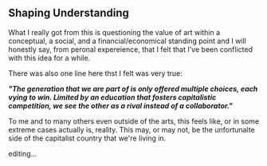 ## Shaping Understanding

What I really got from this is questioning the value of art within a conceptual, a social, and a financial/economical standing point and I will honestly say, from peronal expereience, that I felt that I've been conflicted with this idea for a while.   

There was also one line here thst I felt was very true:

**_"The generation that we are part of is only offered multiple choices, each vying to win. Limited by an education that fosters capitalistic competition, we see the other as a rival instead of a collaborator."_**

To me and to many others even outside of the arts, this feels like, or in some extreme cases actually is, reality. This may, or may not, be the unfortunalte side of the capitalist country that we're living in. 

editing...
